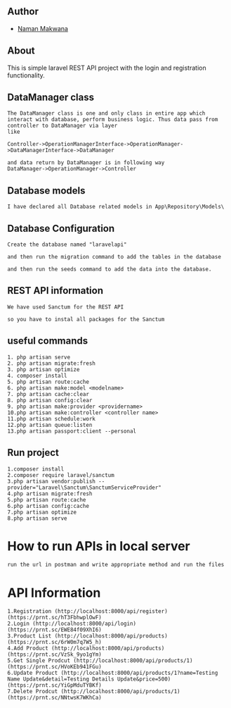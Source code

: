 ## Author

-   [Naman Makwana](https://github.com/Naman178/)

## About

This is simple laravel REST API project with the login and registration functionality.

## DataManager class

    The DataManager class is one and only class in entire app which interact with database, perform business logic. Thus data pass from controller to DataManager via layer
    like

    Controller->OperationManagerInterface->OperationManager->DataManagerInterface->DataManager

    and data return by DataManager is in following way
    DataManager->OperationManager->Controller

## Database models

    I have declared all Database related models in App\Repository\Models\

## Database Configuration

    Create the database named "laravelapi"

    and then run the migration command to add the tables in the database 

    and then run the seeds command to add the data into the database.

## REST API information

    We have used Sanctum for the REST API 

    so you have to instal all packages for the Sanctum


## useful commands

    1. php artisan serve
    2. php artisan migrate:fresh
    3. php artisan optimize
    4. composer install
    5. php artisan route:cache
    6. php artisan make:model <modelname>
    7. php artisan cache:clear
    8. php artisan config:clear
    9. php artisan make:provider <providername>
    10.php artisan make:controller <controller name>
    11.php artisan schedule:work
    12.php artisan queue:listen
    13.php artisan passport:client --personal


## Run project
   
    1.composer install
    2.composer require laravel/sanctum
    3.php artisan vendor:publish --provider="Laravel\Sanctum\SanctumServiceProvider" 
    4.php artisan migrate:fresh
    5.php artisan route:cache
    6.php artisan config:cache
    7.php artisan optimize
    8.php artisan serve

# How to run APIs in local server

	run the url in postman and write appropriate method and run the files

# API Information

	1.Registration (http://localhost:8000/api/register) (https://prnt.sc/hT3FbhwplOwF)
	2.Login (http://localhost:8000/api/login) (https://prnt.sc/EWE84f09XhI6)
	3.Product List (http://localhost:8000/api/products) (https://prnt.sc/6rW0m7q7W5_h)
	4.Add Product (http://localhost:8000/api/products) (https://prnt.sc/VzSk_9yo1gYm)
	5.Get Single Prodcut (http://localhost:8000/api/products/1) (https://prnt.sc/HVoKEb941FGu)
	6.Update Product (http://localhost:8000/api/products/1?name=Testing Name Update&detail=Testing Details Update&price=500) (https://prnt.sc/YiGpMduTYBKf)
	7.Delete Prodcut (http://localhost:8000/api/products/1) (https://prnt.sc/NNtwsK7WKhCa)